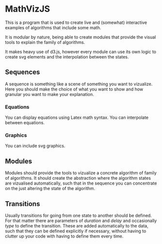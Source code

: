 # MathVizJS

This is a program that is used to create live and (somewhat) interactive examples of algorithms that include some math.

It is modular by nature, being able to create modules that provide the visual tools to explain the family of algorithms.

It makes heavy use of d3.js, however every module can use its own logic to create svg elements and the interpolation between the states.



## Sequences

A sequence is something like a scene of something you want to vizualize. Here you
should make the choice of what you want to show and how granular you want to make your
explanation.

### Equations
You can display equations using Latex math syntax. 
You can interpolate between equations.

### Graphics
You can include svg graphics.

## Modules

Modules should provide the tools to vizualize a concrete algorithm of family of algorithms.
It should create the abstraction where the algorithm states are vizualised automatically, 
such that in the sequence you can concentrate on the just altering the state of the algorithm. 

## Transitions
Usually transitions for going from one state to another should be defined. For that matter
there are parameters of _duration_ and _delay_ and occasionally _type_ to define the transition.
These are added automatically to the data, such that they can be defined explicitly if necessary,
without having to clutter up your code with having to define them every time.

